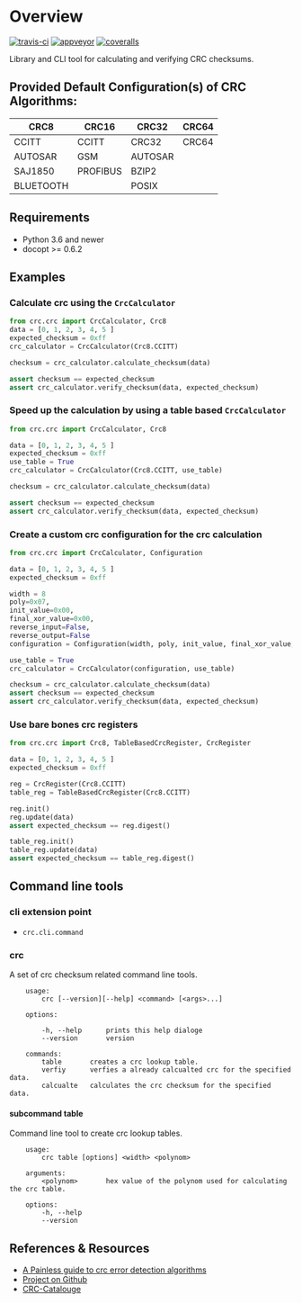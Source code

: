 # Overview
[![travis-ci](https://travis-ci.org/Nicoretti/crc.svg?branch=master)](https://travis-ci.org/Nicoretti/crc.svg?branch=master)
[![appveyor](https://ci.appveyor.com/api/projects/status/1tkrwbp3tiv0ikib/branch/master?svg=true)](https://ci.appveyor.com/project/Nicoretti/crc)
[![coveralls](https://coveralls.io/repos/Nicoretti/crc/badge.svg?branch=master&service=github)](https://travis-ci.org/Nicoretti/crc.svg?branch=master)


Library and CLI tool for calculating and verifying CRC checksums.

## Provided Default Configuration(s) of CRC Algorithms:

| CRC8 | CRC16 | CRC32 | CRC64 |
|------|-------|-------|-------|
| CCITT | CCITT | CRC32 | CRC64 |
| AUTOSAR | GSM | AUTOSAR | |
| SAJ1850 | PROFIBUS | BZIP2 | |
| BLUETOOTH | | POSIX | |

## Requirements
* Python 3.6 and newer
* docopt >= 0.6.2

## Examples

### Calculate crc using the `CrcCalculator`
```python
from crc.crc import CrcCalculator, Crc8
data = [0, 1, 2, 3, 4, 5 ]
expected_checksum = 0xff
crc_calculator = CrcCalculator(Crc8.CCITT)

checksum = crc_calculator.calculate_checksum(data)

assert checksum == expected_checksum
assert crc_calculator.verify_checksum(data, expected_checksum)
```

### Speed up the calculation by using a table based `CrcCalculator`
```python
from crc.crc import CrcCalculator, Crc8

data = [0, 1, 2, 3, 4, 5 ]
expected_checksum = 0xff
use_table = True
crc_calculator = CrcCalculator(Crc8.CCITT, use_table)

checksum = crc_calculator.calculate_checksum(data)

assert checksum == expected_checksum
assert crc_calculator.verify_checksum(data, expected_checksum)
```

### Create a custom crc configuration for the crc calculation 
```python
from crc.crc import CrcCalculator, Configuration

data = [0, 1, 2, 3, 4, 5 ]
expected_checksum = 0xff

width = 8
poly=0x07,
init_value=0x00,
final_xor_value=0x00,
reverse_input=False,
reverse_output=False
configuration = Configuration(width, poly, init_value, final_xor_value, reverse_input, reverse_output)

use_table = True
crc_calculator = CrcCalculator(configuration, use_table)

checksum = crc_calculator.calculate_checksum(data)
assert checksum == expected_checksum
assert crc_calculator.verify_checksum(data, expected_checksum)
```

### Use bare bones crc registers
```python
from crc.crc import Crc8, TableBasedCrcRegister, CrcRegister

data = [0, 1, 2, 3, 4, 5 ]
expected_checksum = 0xff

reg = CrcRegister(Crc8.CCITT)
table_reg = TableBasedCrcRegister(Crc8.CCITT)

reg.init()
reg.update(data)
assert expected_checksum == reg.digest()

table_reg.init()
table_reg.update(data)
assert expected_checksum == table_reg.digest()
```

## Command line tools

### cli extension point
* `crc.cli.command`

### crc
A set of crc checksum related command line tools.

```
    usage:
        crc [--version][--help] <command> [<args>...]

    options:

        -h, --help      prints this help dialoge
        --version       version

    commands:
        table       creates a crc lookup table.
        verfiy      verfies a already calcualted crc for the specified data.
        calcualte   calculates the crc checksum for the specified data.
```

#### subcommand table
Command line tool to create crc lookup tables.
```
    usage:
        crc table [options] <width> <polynom>

    arguments:
        <polynom>       hex value of the polynom used for calculating the crc table.

    options:
        -h, --help
        --version
```

References & Resources
-----------------------
* [A Painless guide to crc error detection algorithms](http://www.zlib.net/crc_v3.txt)
* [Project on Github](https://github.com/Nicoretti/crc)
* [CRC-Catalouge](http://reveng.sourceforge.net/crc-catalogue/all.htm)

